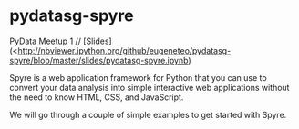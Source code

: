 # pydatasg-spyre

[PyData Meetup 1](https://www.facebook.com/events/994351117258134/) // [Slides](<http://nbviewer.ipython.org/github/eugeneteo/pydatasg-spyre/blob/master/slides/pydatasg-spyre.ipynb)

Spyre is a web application framework for Python that you can use to convert your data analysis into simple interactive web applications without the need to know HTML, CSS, and JavaScript.

We will go through a couple of simple examples to get started with Spyre.
